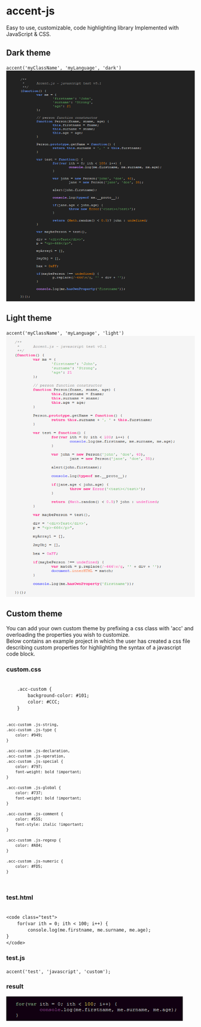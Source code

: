 accent-js
=========

Easy to use, customizable, code highlighting library Implemented with JavaScript & CSS.

## Dark theme
`accent('myClassName', 'myLanguage', 'dark')`
!["javascript syntax with dark theme"](/examples/javascriptThemeDark.PNG "javascript syntax with dark theme")

## Light theme 
`accent('myClassName', 'myLanguage', 'light')`
!["javascript syntax with light theme"](/examples/javascriptThemeLight.PNG "javascript syntax with light theme")

## Custom theme
You can add your own custom theme by prefixing a css class with 'acc' and overloading the properties you wish to customize.
<br/>
Below contains an example project in which the user has created a css file describing custom properties for highlighting the syntax of a javascript code block.

### custom.css

<code>
	.acc-custom {
		background-color: #101;
		color: #CCC;
	}

	.acc-custom .js-string,
	.acc-custom .js-type {
		color: #949;
	}

	.acc-custom .js-declaration, 
	.acc-custom .js-operation, 
	.acc-custom .js-special {
		color: #797;
		font-weight: bold !important;
	}

	.acc-custom .js-global {
		color: #737;
		font-weight: bold !important;
	}

	.acc-custom .js-comment {
		color: #555;
		font-style: italic !important;
	}

	.acc-custom .js-regexp {
		color: #A84;
	}
	 
	.acc-custom .js-numeric {
		color: #FD5;
	}
</code>

### test.html

<code>
&lt;code class="test"&gt;
	for(var ith = 0; ith &lt; 100; i++) {
		console.log(me.firstname, me.surname, me.age);
}
&lt;/code&gt;
</code>

### test.js

`accent('test', 'javascript', 'custom');`

### result

!["javascript syntax with custom theme"](/examples/javascriptShortCustomTheme.PNG "javascript syntax with custom theme")


